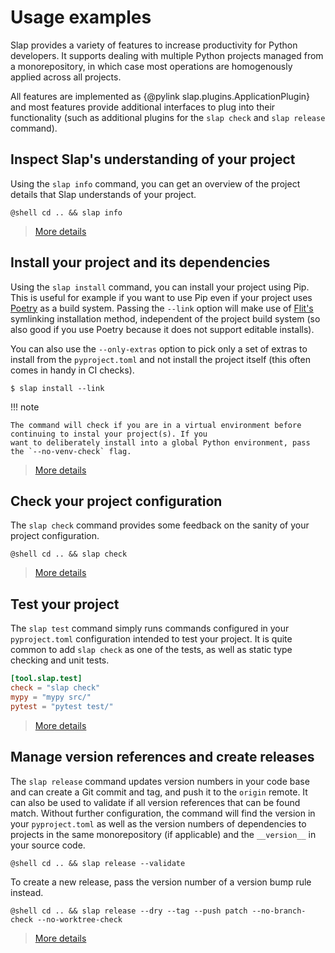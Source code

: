 # Usage examples

Slap provides a variety of features to increase productivity for Python developers. It supports dealing with
multiple Python projects managed from a monorepository, in which case most operations are homogenously applied
across all projects.

All features are implemented as {@pylink slap.plugins.ApplicationPlugin} and most features provide additional
interfaces to plug into their functionality (such as additional plugins for the `slap check` and `slap release`
command).

## Inspect Slap's understanding of your project

Using the `slap info` command, you can get an overview of the project details that Slap understands of your project.

``` title="$ slap info"
@shell cd .. && slap info
```

> [More details](commands/info.md)

## Install your project and its dependencies

  [Poetry]: https://python-poetry.org/
  [Flit]: https://flit.readthedocs.io/en/latest/

Using the `slap install` command, you can install your project using Pip. This is useful for example if you want
to use Pip even if your project uses [Poetry][] as a build system. Passing the `--link` option will make use of
[Flit's][Flit] symlinking installation method, independent of the project build system (so also good if you use
Poetry because it does not support editable installs).

You can also use the `--only-extras` option to pick only a set of extras to install from the `pyproject.toml`
and not install the project itself (this often comes in handy in CI checks).

    $ slap install --link

!!! note

    The command will check if you are in a virtual environment before continuing to instal your project(s). If you
    want to deliberately install into a global Python environment, pass the `--no-venv-check` flag.

> [More details](commands/install.md)

## Check your project configuration

The `slap check` command provides some feedback on the sanity of your project configuration.

``` title="$ slap check"
@shell cd .. && slap check
```

> [More details](commands/check.md)

## Test your project

The `slap test` command simply runs commands configured in your `pyproject.toml` configuration intended to test
your project. It is quite common to add `slap check` as one of the tests, as well as static type checking and
unit tests.

```toml title="Example pyproject.toml"
[tool.slap.test]
check = "slap check"
mypy = "mypy src/"
pytest = "pytest test/"
```

> [More details](commands/test.md)

## Manage version references and create releases

The `slap release` command updates version numbers in your code base and can create a Git commit and tag, and push
it to the `origin` remote. It can also be used to validate if all version references that can be found match. Without
further configuration, the command will find the version in your `pyproject.toml` as well as the version numbers of
dependencies to projects in the same monorepository (if applicable) and the `__version__` in your source code.

``` title="$ slap release --validate"
@shell cd .. && slap release --validate
```

To create a new release, pass the version number of a version bump rule instead.

``` title="$ slap release --tag --push patch --dry"
@shell cd .. && slap release --dry --tag --push patch --no-branch-check --no-worktree-check
```

> [More details](commands/release.md)
